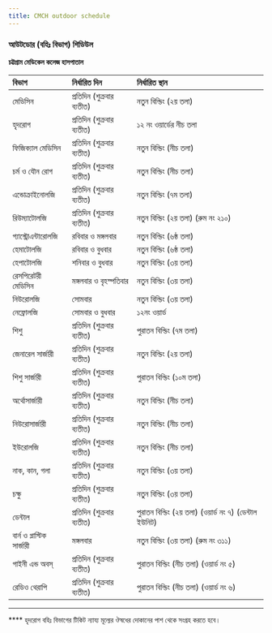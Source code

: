 ```yaml
---
title: CMCH outdoor schedule
---
```


### **আউটডোর (বহিঃ বিভাগ) শিডিউল**
**চট্টগ্রাম মেডিকেল কলেজ হাসপাতাল**

| বিভাগ | নির্ধারিত দিন | নির্ধারিত স্থান |
| :--- | :--- | :--- |
| মেডিসিন | প্রতিদিন (শুক্রবার ব্যতীত) | নতুন বিল্ডিং (২য় তলা) |
| হৃদরোগ | প্রতিদিন (শুক্রবার ব্যতীত) | ১২ নং ওয়ার্ডের নীচ তলা |
| ফিজিক্যাল মেডিসিন | প্রতিদিন (শুক্রবার ব্যতীত) | নতুন বিল্ডিং (নীচ তলা) |
| চর্ম ও যৌন রোগ | প্রতিদিন (শুক্রবার ব্যতীত) | নতুন বিল্ডিং (নীচ তলা) |
| এন্ডোক্রাইনোলজি | প্রতিদিন (শুক্রবার ব্যতীত) | নতুন বিল্ডিং (৭ম তলা) |
| রিউম্যাটোলজি | প্রতিদিন (শুক্রবার ব্যতীত) | নতুন বিল্ডিং (২য় তলা) (রুম নং ২১০) |
| গ্যাস্ট্রোএন্টারোলজি | রবিবার ও মঙ্গলবার | নতুন বিল্ডিং (৬ষ্ঠ তলা) |
| হেমাটোলজি | রবিবার ও বুধবার | নতুন বিল্ডিং (৬ষ্ঠ তলা) |
| হেপাটোলজি | শনিবার ও বুধবার | নতুন বিল্ডিং (৩য় তলা) |
| রেসপিরেটরী মেডিসিন | মঙ্গলবার ও বৃহস্পতিবার | নতুন বিল্ডিং (৩য় তলা) |
| নিউরোলজি | সোমবার | নতুন বিল্ডিং (৩য় তলা) |
| নেফ্রোলজি | সোমবার ও বুধবার | ১২নং ওয়ার্ড |
| শিশু | প্রতিদিন (শুক্রবার ব্যতীত) | পুরাতন বিল্ডিং (৭ম তলা) |
| জেনারেল সার্জারী | প্রতিদিন (শুক্রবার ব্যতীত) | নতুন বিল্ডিং (২য় তলা) |
| শিশু সার্জারী | প্রতিদিন (শুক্রবার ব্যতীত) | পুরাতন বিল্ডিং (১০ম তলা) |
| অর্থোসার্জারী | প্রতিদিন (শুক্রবার ব্যতীত) | নতুন বিল্ডিং (নীচ তলা) |
| নিউরোসার্জারী | প্রতিদিন (শুক্রবার ব্যতীত) | নতুন বিল্ডিং (নীচ তলা) |
| ইউরোলজি | প্রতিদিন (শুক্রবার ব্যতীত) | নতুন বিল্ডিং (নীচ তলা) |
| নাক, কান, গলা | প্রতিদিন (শুক্রবার ব্যতীত) | নতুন বিল্ডিং (৩য় তলা) |
| চক্ষু | প্রতিদিন (শুক্রবার ব্যতীত) | নতুন বিল্ডিং (৩য় তলা) |
| ডেন্টাল | প্রতিদিন (শুক্রবার ব্যতীত) | পুরাতন বিল্ডিং (২য় তলা) (ওয়ার্ড নং ৭) (ডেন্টাল ইউনিট) |
| বার্ন ও প্লাস্টিক সার্জারী | মঙ্গলবার | নতুন বিল্ডিং (৩য় তলা) (রুম নং ৩১১) |
| গাইনী এন্ড অবস্ | প্রতিদিন (শুক্রবার ব্যতীত) | পুরাতন বিল্ডিং (নীচ তলা) (ওয়ার্ড নং ৫) |
| রেডিও থেরাপি | প্রতিদিন (শুক্রবার ব্যতীত) | পুরাতন বিল্ডিং (নীচ তলা) (ওয়ার্ড নং ৬) |

---
**** হৃদরোগ বহিঃ বিভাগের টিকিট ন্যায্য মূল্যের ঔষধের দোকানের পাশ থেকে সংগ্রহ করতে হবে।